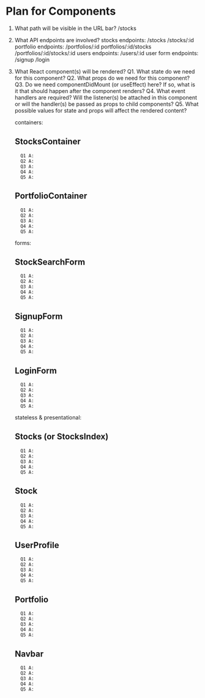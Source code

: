 # Plan for Components

   1. What path will be visible in the URL bar?
      /stocks
      
   2. What API endpoints are involved?
      stocks endpoints: /stocks /stocks/:id 
      portfolio endpoints: /portfolios/:id portfolios/:id/stocks 
                           /portfolios/:id/stocks/:id
      users endpoints: /users/:id 
      user form endpoints: /signup /login

   3. What React component(s) will be rendered?
         Q1. What state do we need for this component?
         Q2. What props do we need for this component?
         Q3. Do we need componentDidMount (or useEffect) here? If so, what is it that
         should happen after the component renders?
         Q4. What event handlers are required? Will the listener(s) be attached in this
         component or will the handler(s) be passed as props to child components?
         Q5. What possible values for state and props will affect the rendered content?

      containers: 
         ## StocksContainer
            Q1 A: 
            Q2 A: 
            Q3 A:
            Q4 A:
            Q5 A:

         ## PortfolioContainer
            Q1 A: 
            Q2 A: 
            Q3 A:
            Q4 A:
            Q5 A:
      forms: 
         ## StockSearchForm
            Q1 A: 
            Q2 A: 
            Q3 A:
            Q4 A:
            Q5 A:

         ## SignupForm
            Q1 A: 
            Q2 A: 
            Q3 A:
            Q4 A:
            Q5 A:

         ## LoginForm
            Q1 A: 
            Q2 A: 
            Q3 A:
            Q4 A:
            Q5 A:

      stateless & presentational: 
         ## Stocks (or StocksIndex)
            Q1 A: 
            Q2 A: 
            Q3 A:
            Q4 A:
            Q5 A:

         ## Stock
            Q1 A: 
            Q2 A: 
            Q3 A:
            Q4 A:
            Q5 A:

         ## UserProfile
            Q1 A: 
            Q2 A: 
            Q3 A:
            Q4 A:
            Q5 A:

         ## Portfolio
            Q1 A: 
            Q2 A: 
            Q3 A:
            Q4 A:
            Q5 A:

         ## Navbar 
            Q1 A: 
            Q2 A: 
            Q3 A:
            Q4 A:
            Q5 A:

   